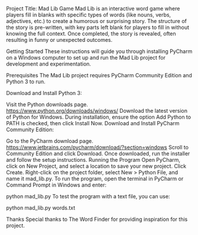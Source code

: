 Project Title: Mad Lib Game
Mad Lib is an interactive word game where players fill in blanks with specific types of words (like nouns, verbs, adjectives, etc.) to create a humorous or surprising story. The structure of the story is pre-written, with key parts left blank for players to fill in without knowing the full context. Once completed, the story is revealed, often resulting in funny or unexpected outcomes.

Getting Started
These instructions will guide you through installing PyCharm on a Windows computer to set up and run the Mad Lib project for development and experimentation.

Prerequisites
The Mad Lib project requires PyCharm Community Edition and Python 3 to run.

Download and Install Python 3:

Visit the Python downloads page. https://www.python.org/downloads/windows/
Download the latest version of Python for Windows.
During installation, ensure the option Add Python to PATH is checked, then click Install Now.
Download and Install PyCharm Community Edition:

Go to the PyCharm download page. https://www.jetbrains.com/pycharm/download/?section=windows
Scroll to Community Edition and click Download.
Once downloaded, run the installer and follow the setup instructions.
Running the Program
Open PyCharm, click on New Project, and select a location to save your new project.
Click Create.
Right-click on the project folder, select New > Python File, and name it mad_lib.py.
To run the program, open the terminal in PyCharm or Command Prompt in Windows and enter:

python mad_lib.py
To test the program with a text file, you can use:


python mad_lib.py words.txt

Thanks
Special thanks to The Word Finder for providing inspiration for this project.